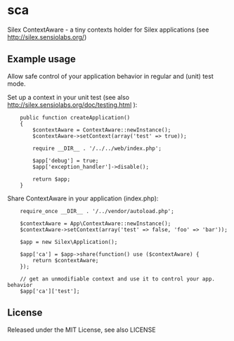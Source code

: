 # sca

Silex ContextAware - a tiny contexts holder for Silex applications (see http://silex.sensiolabs.org/)

## Example usage

Allow safe control of your application behavior in regular and (unit) test mode.

Set up a context in your unit test (see also http://silex.sensiolabs.org/doc/testing.html ):

		public function createApplication()
		{
			$contextAware = ContextAware::newInstance();
			$contextAware->setContext(array('test' => true));
		    
			require __DIR__ . '/../../web/index.php';
		    
			$app['debug'] = true;
			$app['exception_handler']->disable();
		    
			return $app;
		}
  
Share ContextAware in your application (index.php):

		require_once __DIR__ . '/../vendor/autoload.php';
	
		$contextAware = App\ContextAware::newInstance();
		$contextAware->setContext(array('test' => false, 'foo' => 'bar'));
	
		$app = new Silex\Application();
	
		$app['ca'] = $app->share(function() use ($contextAware) {
	  		return $contextAware;
		});
		
		// get an unmodifiable context and use it to control your app. behavior 
		$app['ca']['test'];

## License

Released under the MIT License, see also LICENSE